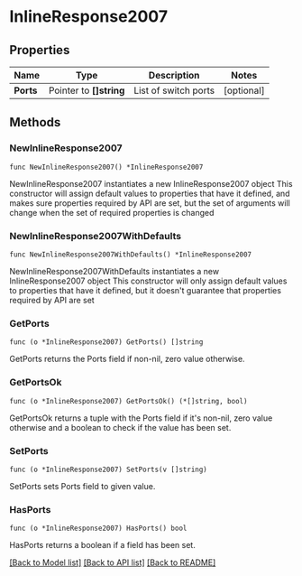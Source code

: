 # InlineResponse2007

## Properties

Name | Type | Description | Notes
------------ | ------------- | ------------- | -------------
**Ports** | Pointer to **[]string** | List of switch ports | [optional] 

## Methods

### NewInlineResponse2007

`func NewInlineResponse2007() *InlineResponse2007`

NewInlineResponse2007 instantiates a new InlineResponse2007 object
This constructor will assign default values to properties that have it defined,
and makes sure properties required by API are set, but the set of arguments
will change when the set of required properties is changed

### NewInlineResponse2007WithDefaults

`func NewInlineResponse2007WithDefaults() *InlineResponse2007`

NewInlineResponse2007WithDefaults instantiates a new InlineResponse2007 object
This constructor will only assign default values to properties that have it defined,
but it doesn't guarantee that properties required by API are set

### GetPorts

`func (o *InlineResponse2007) GetPorts() []string`

GetPorts returns the Ports field if non-nil, zero value otherwise.

### GetPortsOk

`func (o *InlineResponse2007) GetPortsOk() (*[]string, bool)`

GetPortsOk returns a tuple with the Ports field if it's non-nil, zero value otherwise
and a boolean to check if the value has been set.

### SetPorts

`func (o *InlineResponse2007) SetPorts(v []string)`

SetPorts sets Ports field to given value.

### HasPorts

`func (o *InlineResponse2007) HasPorts() bool`

HasPorts returns a boolean if a field has been set.


[[Back to Model list]](../README.md#documentation-for-models) [[Back to API list]](../README.md#documentation-for-api-endpoints) [[Back to README]](../README.md)


